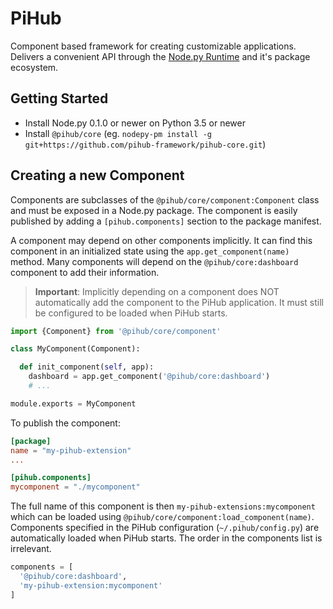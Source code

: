 # PiHub

Component based framework for creating customizable applications. Delivers a
convenient API through the [Node.py Runtime][Node.py] and it's package
ecosystem.

  [Node.py]: https://nodepy.org/

## Getting Started

* Install Node.py 0.1.0 or newer on Python 3.5 or newer
* Install `@pihub/core` (eg. `nodepy-pm install -g git+https://github.com/pihub-framework/pihub-core.git`)

## Creating a new Component

Components are subclasses of the `@pihub/core/component:Component` class and
must be exposed in a Node.py package. The component is easily published by
adding a `[pihub.components]` section to the package manifest.

A component may depend on other components implicitly. It can find this
component in an initialized state using the `app.get_component(name)`
method. Many components will depend on the `@pihub/core:dashboard` component
to add their information.

> **Important**: Implicitly depending on a component does NOT automatically
> add the component to the PiHub application. It must still be configured
> to be loaded when PiHub starts.

```python
import {Component} from '@pihub/core/component'

class MyComponent(Component):

  def init_component(self, app):
    dashboard = app.get_component('@pihub/core:dashboard')
    # ...

module.exports = MyComponent
```

To publish the component:

```toml
[package]
name = "my-pihub-extension"
...

[pihub.components]
mycomponent = "./mycomponent"
```

The full name of this component is then `my-pihub-extensions:mycomponent`
which can be loaded using `@pihub/core/component:load_component(name)`.
Components specified in the PiHub configuration (`~/.pihub/config.py`) are
automatically loaded when PiHub starts. The order in the components list is
irrelevant.

```python
components = [
  '@pihub/core:dashboard',
  'my-pihub-extension:mycomponent'
]
```
